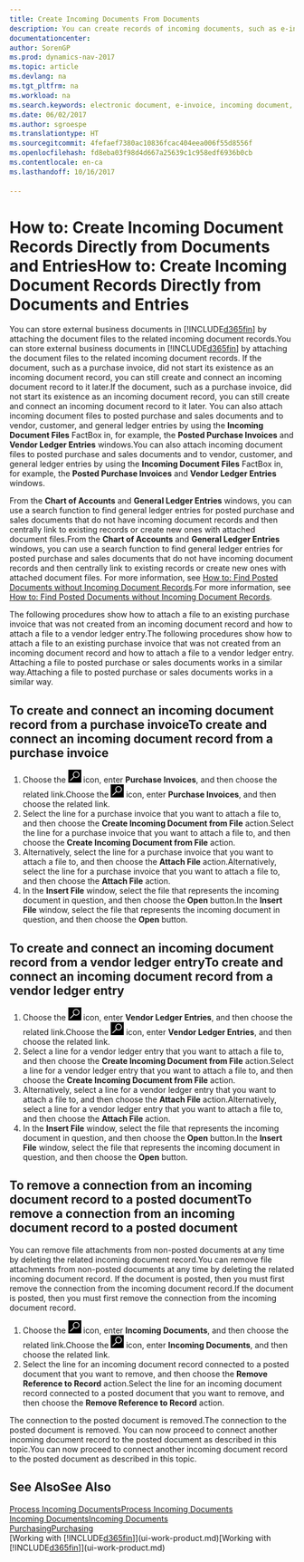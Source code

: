 ```yaml
---
title: Create Incoming Documents From Documents
description: You can create records of incoming documents, such as e-invoices, and manage OCR tasks, eCommerce, and document exchange.
documentationcenter: 
author: SorenGP
ms.prod: dynamics-nav-2017
ms.topic: article
ms.devlang: na
ms.tgt_pltfrm: na
ms.workload: na
ms.search.keywords: electronic document, e-invoice, incoming document, OCR, ecommerce, document exchange, import invoice
ms.date: 06/02/2017
ms.author: sgroespe
ms.translationtype: HT
ms.sourcegitcommit: 4fefaef7380ac10836fcac404eea006f55d8556f
ms.openlocfilehash: fd8eba03f98d4d667a25639c1c958edf6936b0cb
ms.contentlocale: en-ca
ms.lasthandoff: 10/16/2017

---
```

# <a name="how-to-create-incoming-document-records-directly-from-documents-and-entries"></a><span data-ttu-id="2541d-103">How to: Create Incoming Document Records Directly from Documents and Entries</span><span class="sxs-lookup"><span data-stu-id="2541d-103">How to: Create Incoming Document Records Directly from Documents and Entries</span></span>
<span data-ttu-id="2541d-104">You can store external business documents in [!INCLUDE[d365fin](includes/d365fin_md.md)] by attaching the document files to the related incoming document records.</span><span class="sxs-lookup"><span data-stu-id="2541d-104">You can store external business documents in [!INCLUDE[d365fin](includes/d365fin_md.md)] by attaching the document files to the related incoming document records.</span></span> <span data-ttu-id="2541d-105">If the document, such as a purchase invoice, did not start its existence as an incoming document record, you can still create and connect an incoming document record to it later.</span><span class="sxs-lookup"><span data-stu-id="2541d-105">If the document, such as a purchase invoice, did not start its existence as an incoming document record, you can still create and connect an incoming document record to it later.</span></span> <span data-ttu-id="2541d-106">You can also attach incoming document files to posted purchase and sales documents and to vendor, customer, and general ledger entries by using the **Incoming Document Files** FactBox in, for example, the **Posted Purchase Invoices** and **Vendor Ledger Entries** windows.</span><span class="sxs-lookup"><span data-stu-id="2541d-106">You can also attach incoming document files to posted purchase and sales documents and to vendor, customer, and general ledger entries by using the **Incoming Document Files** FactBox in, for example, the **Posted Purchase Invoices** and **Vendor Ledger Entries** windows.</span></span>

<span data-ttu-id="2541d-107">From the **Chart of Accounts** and **General Ledger Entries** windows, you can use a search function to find general ledger entries for posted purchase and sales documents that do not have incoming document records and then centrally link to existing records or create new ones with attached document files.</span><span class="sxs-lookup"><span data-stu-id="2541d-107">From the **Chart of Accounts** and **General Ledger Entries** windows, you can use a search function to find general ledger entries for posted purchase and sales documents that do not have incoming document records and then centrally link to existing records or create new ones with attached document files.</span></span> <span data-ttu-id="2541d-108">For more information, see [How to: Find Posted Documents without Incoming Document Records](across-how-find-posted-documents-without-income-document-records.md).</span><span class="sxs-lookup"><span data-stu-id="2541d-108">For more information, see [How to: Find Posted Documents without Incoming Document Records](across-how-find-posted-documents-without-income-document-records.md).</span></span>

<span data-ttu-id="2541d-109">The following procedures show how to attach a file to an existing purchase invoice that was not created from an incoming document record and how to attach a file to a vendor ledger entry.</span><span class="sxs-lookup"><span data-stu-id="2541d-109">The following procedures show how to attach a file to an existing purchase invoice that was not created from an incoming document record and how to attach a file to a vendor ledger entry.</span></span> <span data-ttu-id="2541d-110">Attaching a file to posted purchase or sales documents works in a similar way.</span><span class="sxs-lookup"><span data-stu-id="2541d-110">Attaching a file to posted purchase or sales documents works in a similar way.</span></span>

## <a name="to-create-and-connect-an-incoming-document-record-from-a-purchase-invoice"></a><span data-ttu-id="2541d-111">To create and connect an incoming document record from a purchase invoice</span><span class="sxs-lookup"><span data-stu-id="2541d-111">To create and connect an incoming document record from a purchase invoice</span></span>
1. <span data-ttu-id="2541d-112">Choose the ![Search for Page or Report](media/ui-search/search_small.png "Search for Page or Report icon") icon, enter **Purchase Invoices**, and then choose the related link.</span><span class="sxs-lookup"><span data-stu-id="2541d-112">Choose the ![Search for Page or Report](media/ui-search/search_small.png "Search for Page or Report icon") icon, enter **Purchase Invoices**, and then choose the related link.</span></span>
2. <span data-ttu-id="2541d-113">Select the line for a purchase invoice that you want to attach a file to, and then choose the **Create Incoming Document from File** action.</span><span class="sxs-lookup"><span data-stu-id="2541d-113">Select the line for a purchase invoice that you want to attach a file to, and then choose the **Create Incoming Document from File** action.</span></span>
3. <span data-ttu-id="2541d-114">Alternatively, select the line for a purchase invoice that you want to attach a file to, and then choose the **Attach File** action.</span><span class="sxs-lookup"><span data-stu-id="2541d-114">Alternatively, select the line for a purchase invoice that you want to attach a file to, and then choose the **Attach File** action.</span></span>
4. <span data-ttu-id="2541d-115">In the **Insert File** window, select the file that represents the incoming document in question, and then choose the **Open** button.</span><span class="sxs-lookup"><span data-stu-id="2541d-115">In the **Insert File** window, select the file that represents the incoming document in question, and then choose the **Open** button.</span></span>

## <a name="to-create-and-connect-an-incoming-document-record-from-a-vendor-ledger-entry"></a><span data-ttu-id="2541d-116">To create and connect an incoming document record from a vendor ledger entry</span><span class="sxs-lookup"><span data-stu-id="2541d-116">To create and connect an incoming document record from a vendor ledger entry</span></span>
1. <span data-ttu-id="2541d-117">Choose the ![Search for Page or Report](media/ui-search/search_small.png "Search for Page or Report icon") icon, enter **Vendor Ledger Entries**, and then choose the related link.</span><span class="sxs-lookup"><span data-stu-id="2541d-117">Choose the ![Search for Page or Report](media/ui-search/search_small.png "Search for Page or Report icon") icon, enter **Vendor Ledger Entries**, and then choose the related link.</span></span>
2. <span data-ttu-id="2541d-118">Select a line for a vendor ledger entry that you want to attach a file to, and then choose the **Create Incoming Document from File** action.</span><span class="sxs-lookup"><span data-stu-id="2541d-118">Select a line for a vendor ledger entry that you want to attach a file to, and then choose the **Create Incoming Document from File** action.</span></span>
3. <span data-ttu-id="2541d-119">Alternatively, select a line for a vendor ledger entry that you want to attach a file to, and then choose the **Attach File** action.</span><span class="sxs-lookup"><span data-stu-id="2541d-119">Alternatively, select a line for a vendor ledger entry that you want to attach a file to, and then choose the **Attach File** action.</span></span>
4. <span data-ttu-id="2541d-120">In the **Insert File** window, select the file that represents the incoming document in question, and then choose the **Open** button.</span><span class="sxs-lookup"><span data-stu-id="2541d-120">In the **Insert File** window, select the file that represents the incoming document in question, and then choose the **Open** button.</span></span>

## <a name="to-remove-a-connection-from-an-incoming-document-record-to-a-posted-document"></a><span data-ttu-id="2541d-121">To remove a connection from an incoming document record to a posted document</span><span class="sxs-lookup"><span data-stu-id="2541d-121">To remove a connection from an incoming document record to a posted document</span></span>
<span data-ttu-id="2541d-122">You can remove file attachments from non-posted documents at any time by deleting the related incoming document record.</span><span class="sxs-lookup"><span data-stu-id="2541d-122">You can remove file attachments from non-posted documents at any time by deleting the related incoming document record.</span></span> <span data-ttu-id="2541d-123">If the document is posted, then you must first remove the connection from the incoming document record.</span><span class="sxs-lookup"><span data-stu-id="2541d-123">If the document is posted, then you must first remove the connection from the incoming document record.</span></span>

1. <span data-ttu-id="2541d-124">Choose the ![Search for Page or Report](media/ui-search/search_small.png "Search for Page or Report icon") icon, enter **Incoming Documents**, and then choose the related link.</span><span class="sxs-lookup"><span data-stu-id="2541d-124">Choose the ![Search for Page or Report](media/ui-search/search_small.png "Search for Page or Report icon") icon, enter **Incoming Documents**, and then choose the related link.</span></span>
2. <span data-ttu-id="2541d-125">Select the line for an incoming document record connected to a posted document that you want to remove, and then choose the **Remove Reference to Record** action.</span><span class="sxs-lookup"><span data-stu-id="2541d-125">Select the line for an incoming document record connected to a posted document that you want to remove, and then choose the **Remove Reference to Record** action.</span></span>

<span data-ttu-id="2541d-126">The connection to the posted document is removed.</span><span class="sxs-lookup"><span data-stu-id="2541d-126">The connection to the posted document is removed.</span></span> <span data-ttu-id="2541d-127">You can now proceed to connect another incoming document record to the posted document as described in this topic.</span><span class="sxs-lookup"><span data-stu-id="2541d-127">You can now proceed to connect another incoming document record to the posted document as described in this topic.</span></span>

## <a name="see-also"></a><span data-ttu-id="2541d-128">See Also</span><span class="sxs-lookup"><span data-stu-id="2541d-128">See Also</span></span>
[<span data-ttu-id="2541d-129">Process Incoming Documents</span><span class="sxs-lookup"><span data-stu-id="2541d-129">Process Incoming Documents</span></span>](across-process-income-documents.md)  
[<span data-ttu-id="2541d-130">Incoming Documents</span><span class="sxs-lookup"><span data-stu-id="2541d-130">Incoming Documents</span></span>](across-income-documents.md)  
[<span data-ttu-id="2541d-131">Purchasing</span><span class="sxs-lookup"><span data-stu-id="2541d-131">Purchasing</span></span>](purchasing-manage-purchasing.md)  
<span data-ttu-id="2541d-132">[Working with [!INCLUDE[d365fin](includes/d365fin_md.md)]](ui-work-product.md)</span><span class="sxs-lookup"><span data-stu-id="2541d-132">[Working with [!INCLUDE[d365fin](includes/d365fin_md.md)]](ui-work-product.md)</span></span>

